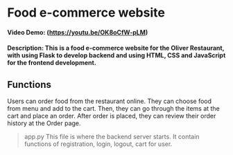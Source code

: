 # Food e-commerce website
#### Video Demo: (https://youtu.be/OK8oCfW-pLM)
#### Description: This is a food e-commerce website for the Oliver Restaurant, with using Flask to develop backend and using HTML, CSS and JavaScript for the frontend development.

## Functions
Users can order food from the restaurant online. They can choose food from menu and add to the cart. Then, they can go through the items at the cart and place an order. After order is placed, they can review their order history at the Order page.

>app.py
This file is where the backend server starts. It contain functions of registration, login, logout, cart for user.